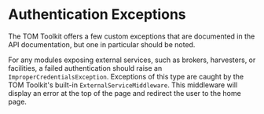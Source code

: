 # Authentication Exceptions

The TOM Toolkit offers a few custom exceptions that are documented in the API documentation, but one in particular 
should be noted.

For any modules exposing external services, such as brokers, harvesters, or facilities, a failed authentication should 
raise an `ImproperCredentialsException`. Exceptions of this type are caught by the TOM Toolkit's built-in 
`ExternalServiceMiddleware`. This middleware will display an error at the top of the page and redirect the user to the 
home page.
